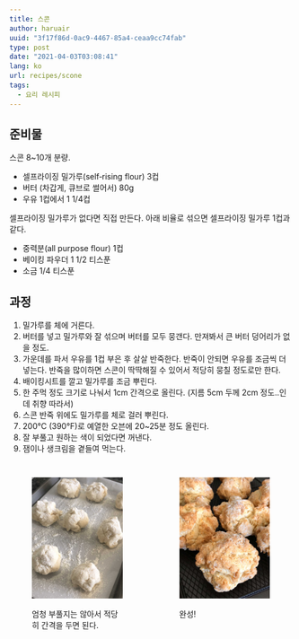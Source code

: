 ```yaml
---
title: 스콘
author: haruair
uuid: "3f17f86d-0ac9-4467-85a4-ceaa9cc74fab"
type: post
date: "2021-04-03T03:08:41"
lang: ko
url: recipes/scone
tags:
  - 요리 레시피
---
```


## 준비물

스콘 8~10개 분량.

- 셀프라이징 밀가루(self‑rising flour) 3컵
- 버터 (차갑게, 큐브로 썰어서) 80g
- 우유 1컵에서 1 1/4컵

셀프라이징 밀가루가 없다면 직접 만든다. 아래 비율로 섞으면 셀프라이징 밀가루 1컵과 같다.

- 중력분(all purpose flour) 1컵
- 베이킹 파우더 1 1/2 티스푼
- 소금 1/4 티스푼

## 과정

1. 밀가루를 체에 거른다.
2. 버터를 넣고 밀가루와 잘 섞으며 버터를 모두 뭉갠다. 만져봐서 큰 버터 덩어리가 없을 정도.
3. 가운데를 파서 우유를 1컵 부은 후 살살 반죽한다. 반죽이 안되면 우유를 조금씩 더 넣는다. 반죽을 많이하면 스콘이 딱딱해질 수 있어서 적당히 뭉칠 정도로만 한다.
4. 배이킹시트를 깔고 밀가루를 조금 뿌린다.
5. 한 주먹 정도 크기로 나눠서 1cm 간격으로 올린다. (지름 5cm 두께 2cm 정도..인데 취향 따라서)
6. 스콘 반죽 위에도 밀가루를 체로 걸러 뿌린다.
7. 200°C (390°F)로 예열한 오븐에 20~25분 정도 올린다.
8. 잘 부풀고 원하는 색이 되었다면 꺼낸다.
9. 잼이나 생크림을 곁들여 먹는다.

<div class="columns">

<figure>

![스콘 반죽](IMG_0475.jpg)

<figcaption>엄청 부풀지는 않아서 적당히 간격을 두면 된다.</figcaption>
</figure>

<figure>

![스콘](IMG_0477.jpg)

<figcaption>완성!</figcaption>
</figure>

</div>
